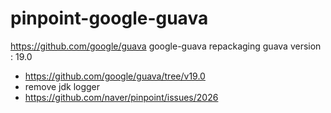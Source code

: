 # pinpoint-google-guava
https://github.com/google/guava
google-guava repackaging
guava version : 19.0
 - https://github.com/google/guava/tree/v19.0
 - remove jdk logger
 - https://github.com/naver/pinpoint/issues/2026